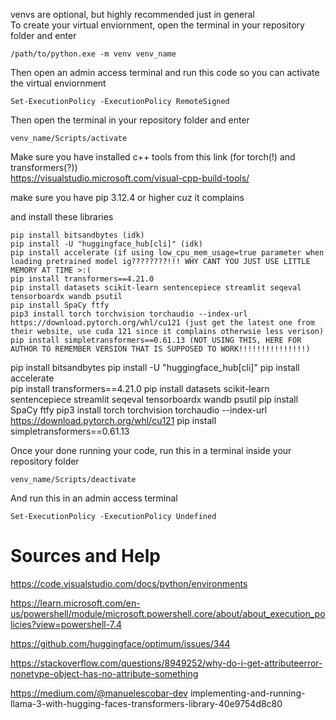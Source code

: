 venvs are optional, but highly recommended just in general
<br>
To create your virtual enviornment, open the terminal in your repository folder and enter
```
/path/to/python.exe -m venv venv_name
```

Then open an admin access terminal and run this code so you can activate the virtual enviornment
```
Set-ExecutionPolicy -ExecutionPolicy RemoteSigned
```

Then open the terminal in your repository folder and enter
```
venv_name/Scripts/activate
```

Make sure you have installed c++ tools from this link (for torch(!) and transformers(?))
<br>
https://visualstudio.microsoft.com/visual-cpp-build-tools/

make sure you have pip 3.12.4 or higher cuz it complains

and install these libraries
```
pip install bitsandbytes (idk)
pip install -U "huggingface_hub[cli]" (idk)
pip install accelerate (if using low_cpu_mem_usage=true parameter when loading pretrained model ig????????!!! WHY CANT YOU JUST USE LITTLE MEMORY AT TIME >:(                  
pip install transformers==4.21.0
pip install datasets scikit-learn sentencepiece streamlit seqeval tensorboardx wandb psutil
pip install SpaCy ftfy
pip3 install torch torchvision torchaudio --index-url https://download.pytorch.org/whl/cu121 (just get the latest one from their website, use cuda 121 since it complains otherwsie less verison)
pip install simpletransformers==0.61.13 (NOT USING THIS, HERE FOR AUTHOR TO REMEMBER VERSION THAT IS SUPPOSED TO WORK!!!!!!!!!!!!!!!) 
```

pip install bitsandbytes
pip install -U "huggingface_hub[cli]"
pip install accelerate                
pip install transformers==4.21.0
pip install datasets scikit-learn sentencepiece streamlit seqeval tensorboardx wandb psutil
pip install SpaCy ftfy
pip3 install torch torchvision torchaudio --index-url https://download.pytorch.org/whl/cu121
pip install simpletransformers==0.61.13

Once your done running your code, run this in a terminal inside your repository folder
```
venv_name/Scripts/deactivate
```

And run this in an admin access terminal
```
Set-ExecutionPolicy -ExecutionPolicy Undefined
```

# Sources and Help
https://code.visualstudio.com/docs/python/environments

https://learn.microsoft.com/en-us/powershell/module/microsoft.powershell.core/about/about_execution_policies?view=powershell-7.4

https://github.com/huggingface/optimum/issues/344

https://stackoverflow.com/questions/8949252/why-do-i-get-attributeerror-nonetype-object-has-no-attribute-something

https://medium.com/@manuelescobar-dev implementing-and-running-llama-3-with-hugging-faces-transformers-library-40e9754d8c80